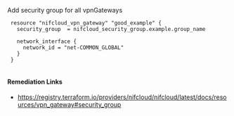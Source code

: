 
Add security group for all vpnGateways

```hcl
 resource "nifcloud_vpn_gateway" "good_example" {
   security_group  = nifcloud_security_group.example.group_name

   network_interface {
     network_id = "net-COMMON_GLOBAL"
   }
 }
 
```

#### Remediation Links
 - https://registry.terraform.io/providers/nifcloud/nifcloud/latest/docs/resources/vpn_gateway#security_group

